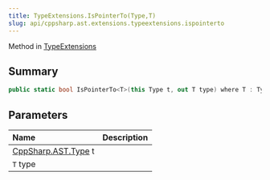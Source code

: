 ```yaml
---
title: TypeExtensions.IsPointerTo(Type,T)
slug: api/cppsharp.ast.extensions.typeextensions.ispointerto
---
```

Method in [TypeExtensions](/api/cppsharp/ast/extensions/typeextensions)

## Summary



```csharp
public static bool IsPointerTo<T>(this Type t, out T type) where T : Type
```

## Parameters

|Name|Description|
|:---|:---|
|[CppSharp.AST.Type](/api/cppsharp/ast/type) t||
|`T` type||

